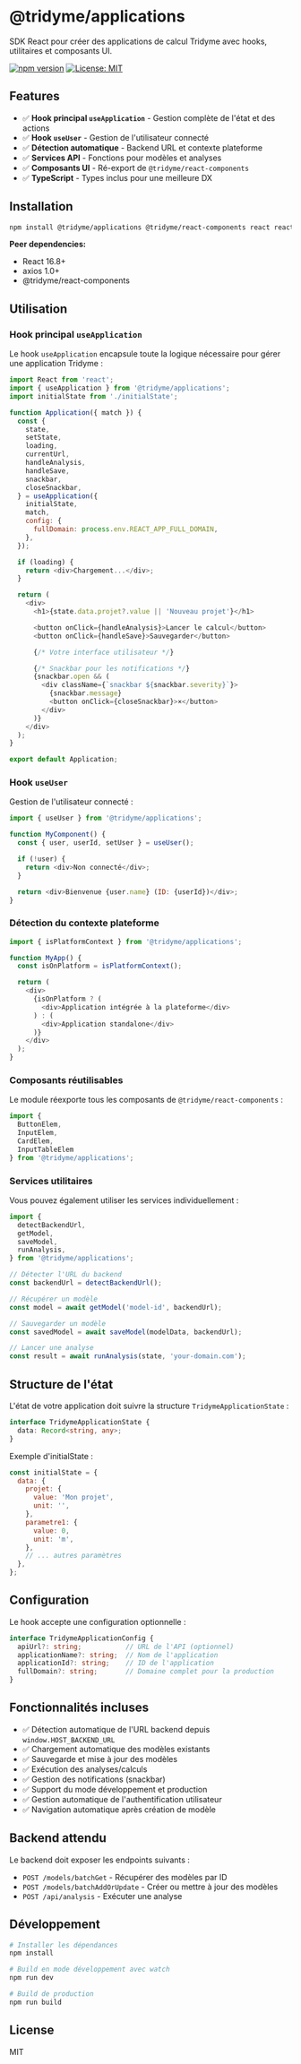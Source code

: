 # @tridyme/applications

SDK React pour créer des applications de calcul Tridyme avec hooks, utilitaires et composants UI.

[![npm version](https://badge.fury.io/js/%40tridyme%2Fapplications.svg)](https://www.npmjs.com/package/@tridyme/applications)
[![License: MIT](https://img.shields.io/badge/License-MIT-yellow.svg)](https://opensource.org/licenses/MIT)

## Features

- ✅ **Hook principal `useApplication`** - Gestion complète de l'état et des actions
- ✅ **Hook `useUser`** - Gestion de l'utilisateur connecté
- ✅ **Détection automatique** - Backend URL et contexte plateforme
- ✅ **Services API** - Fonctions pour modèles et analyses
- ✅ **Composants UI** - Ré-export de `@tridyme/react-components`
- ✅ **TypeScript** - Types inclus pour une meilleure DX

## Installation

```bash
npm install @tridyme/applications @tridyme/react-components react react-dom axios
```

**Peer dependencies:**
- React 16.8+
- axios 1.0+
- @tridyme/react-components

## Utilisation

### Hook principal `useApplication`

Le hook `useApplication` encapsule toute la logique nécessaire pour gérer une application Tridyme :

```javascript
import React from 'react';
import { useApplication } from '@tridyme/applications';
import initialState from './initialState';

function Application({ match }) {
  const {
    state,
    setState,
    loading,
    currentUrl,
    handleAnalysis,
    handleSave,
    snackbar,
    closeSnackbar,
  } = useApplication({
    initialState,
    match,
    config: {
      fullDomain: process.env.REACT_APP_FULL_DOMAIN,
    },
  });

  if (loading) {
    return <div>Chargement...</div>;
  }

  return (
    <div>
      <h1>{state.data.projet?.value || 'Nouveau projet'}</h1>

      <button onClick={handleAnalysis}>Lancer le calcul</button>
      <button onClick={handleSave}>Sauvegarder</button>

      {/* Votre interface utilisateur */}

      {/* Snackbar pour les notifications */}
      {snackbar.open && (
        <div className={`snackbar ${snackbar.severity}`}>
          {snackbar.message}
          <button onClick={closeSnackbar}>×</button>
        </div>
      )}
    </div>
  );
}

export default Application;
```

### Hook `useUser`

Gestion de l'utilisateur connecté :

```javascript
import { useUser } from '@tridyme/applications';

function MyComponent() {
  const { user, userId, setUser } = useUser();

  if (!user) {
    return <div>Non connecté</div>;
  }

  return <div>Bienvenue {user.name} (ID: {userId})</div>;
}
```

### Détection du contexte plateforme

```javascript
import { isPlatformContext } from '@tridyme/applications';

function MyApp() {
  const isOnPlatform = isPlatformContext();

  return (
    <div>
      {isOnPlatform ? (
        <div>Application intégrée à la plateforme</div>
      ) : (
        <div>Application standalone</div>
      )}
    </div>
  );
}
```

### Composants réutilisables

Le module réexporte tous les composants de `@tridyme/react-components` :

```javascript
import {
  ButtonElem,
  InputElem,
  CardElem,
  InputTableElem
} from '@tridyme/applications';
```

### Services utilitaires

Vous pouvez également utiliser les services individuellement :

```javascript
import {
  detectBackendUrl,
  getModel,
  saveModel,
  runAnalysis,
} from '@tridyme/applications';

// Détecter l'URL du backend
const backendUrl = detectBackendUrl();

// Récupérer un modèle
const model = await getModel('model-id', backendUrl);

// Sauvegarder un modèle
const savedModel = await saveModel(modelData, backendUrl);

// Lancer une analyse
const result = await runAnalysis(state, 'your-domain.com');
```

## Structure de l'état

L'état de votre application doit suivre la structure `TridymeApplicationState` :

```typescript
interface TridymeApplicationState {
  data: Record<string, any>;
}
```

Exemple d'initialState :

```javascript
const initialState = {
  data: {
    projet: {
      value: 'Mon projet',
      unit: '',
    },
    parametre1: {
      value: 0,
      unit: 'm',
    },
    // ... autres paramètres
  },
};
```

## Configuration

Le hook accepte une configuration optionnelle :

```typescript
interface TridymeApplicationConfig {
  apiUrl?: string;           // URL de l'API (optionnel)
  applicationName?: string;  // Nom de l'application
  applicationId?: string;    // ID de l'application
  fullDomain?: string;       // Domaine complet pour la production
}
```

## Fonctionnalités incluses

- ✅ Détection automatique de l'URL backend depuis `window.HOST_BACKEND_URL`
- ✅ Chargement automatique des modèles existants
- ✅ Sauvegarde et mise à jour des modèles
- ✅ Exécution des analyses/calculs
- ✅ Gestion des notifications (snackbar)
- ✅ Support du mode développement et production
- ✅ Gestion automatique de l'authentification utilisateur
- ✅ Navigation automatique après création de modèle

## Backend attendu

Le backend doit exposer les endpoints suivants :

- `POST /models/batchGet` - Récupérer des modèles par ID
- `POST /models/batchAddOrUpdate` - Créer ou mettre à jour des modèles
- `POST /api/analysis` - Exécuter une analyse

## Développement

```bash
# Installer les dépendances
npm install

# Build en mode développement avec watch
npm run dev

# Build de production
npm run build
```

## License

MIT
